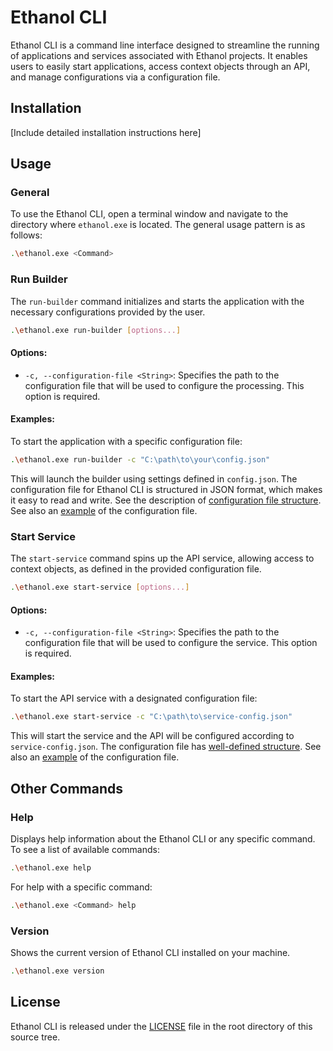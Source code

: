 # Ethanol CLI

Ethanol CLI is a command line interface designed to streamline the running of applications and services associated with Ethanol projects. It enables users to easily start applications, access context objects through an API, and manage configurations via a configuration file.

## Installation

[Include detailed installation instructions here]

## Usage

### General

To use the Ethanol CLI, open a terminal window and navigate to the directory where `ethanol.exe` is located. The general usage pattern is as follows:

```bash
.\ethanol.exe <Command>
```

### Run Builder

The `run-builder` command initializes and starts the application with the necessary configurations provided by the user.

```bash
.\ethanol.exe run-builder [options...]
```

#### Options:

- `-c, --configuration-file <String>`: Specifies the path to the configuration file that will be used to configure the processing. This option is required.

#### Examples:

To start the application with a specific configuration file:

```bash
.\ethanol.exe run-builder -c "C:\path\to\your\config.json"
```

This will launch the builder using settings defined in `config.json`. 
The configuration file for Ethanol CLI is structured in JSON format, which makes it easy to read and write. See the description of [configuration file structure](doc/BuilderConfig.md).
See also an [example](config/context-builder.config.json) of the configuration file.

### Start Service

The `start-service` command spins up the API service, allowing access to context objects, as defined in the provided configuration file.

```bash
.\ethanol.exe start-service [options...]
```

#### Options:

- `-c, --configuration-file <String>`: Specifies the path to the configuration file that will be used to configure the service. This option is required.

#### Examples:

To start the API service with a designated configuration file:

```bash
.\ethanol.exe start-service -c "C:\path\to\service-config.json"
```

This will start the service and the API will be configured according to `service-config.json`. The configuration file has [well-defined structure](doc/BuilderConfig.md). See also an [example](config/context-builder.config.json) of the configuration file.


## Other Commands

### Help

Displays help information about the Ethanol CLI or any specific command. To see a list of available commands:

```bash
.\ethanol.exe help
```

For help with a specific command:

```bash
.\ethanol.exe <Command> help
```

### Version

Shows the current version of Ethanol CLI installed on your machine.

```bash
.\ethanol.exe version
```

## License

Ethanol CLI is released under the [LICENSE](LICENSE) file in the root directory of this source tree.